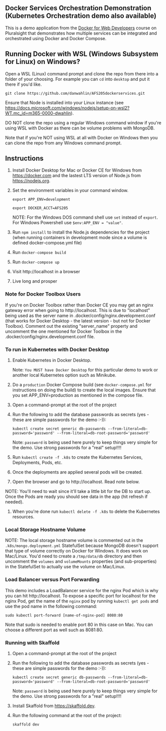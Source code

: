 ## Docker Services Orchestration Demonstration (Kubernetes Orchestration demo also available)

This is a demo application from the [Docker for Web Developers](https://www.pluralsight.com/courses/docker-web-development) course on Pluralsight that demonstrates how multiple services can be integrated and orchestrated using Docker and Docker Compose.

## Running Docker with WSL (Windows Subsystem for Linux) on Windows?

Open a WSL (Linux) command prompt and clone the repo from there into a folder of your choosing. For example you can `cd` into `desktop` and put it there if you'd like.

`git clone https://github.com/danwahlin/AFS205dockerservices.git`

Ensure that Node is installed into your Linux instance (see https://docs.microsoft.com/windows/nodejs/setup-on-wsl2?WT.mc_id=m365-0000-dwahlin).

DO NOT clone the repo using a regular Windows command window if you're using WSL with Docker as there can be volume problems with MongoDB.

Note that if you're NOT using WSL at all with Docker on Windows then you can clone the repo from any Windows command prompt.

## Instructions

1. Install Docker Desktop for Mac or Docker CE for Windows from https://docker.com and the lastest LTS version of Node.js from https://nodejs.org.
1. Set the environment variables in your command window.

   `export APP_ENV=development`

   `export DOCKER_ACCT=AFS205`

   NOTE: For the Windows DOS command shell use `set` instead of `export`. For Windows Powershell use `$env:APP_ENV = "value"`.

1. Run `npm install` to install the Node.js dependencies for the project (when running containers in development mode since a volume is defined docker-compose.yml file)
1. Run `docker-compose build`
1. Run `docker-compose up`
1. Visit http://localhost in a browser
1. Live long and prosper

### Note for Docker Toolbox Users

If you're on Docker Toolbox rather than Docker CE you may get an nginx gateway error when going to http://localhost. This is due
to "localhost" being used as the server name in .docker/config/nginx.development.conf (that works for Docker Desktop - the latest version - but not for Docker Toolbox). Comment out the existing "server_name" property and
uncomment the one mentioned for Docker Toolbox in the .docker/config/nginx.development.conf file.

### To run in Kubernetes with Docker Desktop

1. Enable Kubernetes in Docker Desktop.

   Note: `You MUST have Docker Desktop` for this particular demo to work or another local Kubernetes option such as Minikube.

1. Do a `production` Docker Compose build (see `docker-compose.yml` for instructions on doing the build) to create the local images. Ensure that you set
   APP_ENV=production as mentioned in the compose file.
1. Open a command-prompt at the root of the project
1. Run the following to add the database passwords as secrets (yes - these are simple passwords for the demo :-)):

   `kubectl create secret generic db-passwords --from-literal=db-password='password' --from-literal=db-root-password='password'`

   Note: `password` is being used here purely to keep things very simple for the demo. Use strong passwords for a "real" setup!!!!

1. Run `kubectl create -f .k8s` to create the Kubernetes Services, Deployments, Pods, etc.
1. Once the deployments are applied several pods will be created.
1. Open the browser and go to http://localhost. Read note below.

NOTE: You'll need to wait since it'll take a little bit for the DB to start up. Once the Pods are ready you should see data in the app (hit refresh if needed).

1. When you're done run `kubectl delete -f .k8s` to delete the Kubernetes resources.

### Local Storage Hostname Volume

NOTE: The local storage hostname volume is commented out in the `.k8s/mongo.deployment.yml` StatefulSet because MongoDB doesn't support that type of volume
correctly on Docker for Windows. It does work on Mac/Linux. You'd need to create a `/tmp/data/db` directory and then uncomment the
`volumes` and `volumeMounts` properties (and sub-properties) in the StatefulSet to actually use the volume on Mac/Linux.

### Load Balancer versus Port Forwarding

This demo includes a LoadBalancer service for the nginx Pod which is why you can hit http://localhost.
To expose a specific port for localhost for the nginx Pod, get the name of the `nginx` pod by running
`kubectl get pods` and use the pod name in the following command:

`sudo kubectl port-forward [name-of-nginx-pod] 8080:80`

Note that sudo is needed to enable port 80 in this case on Mac. You can choose a different port as well such as 8081:80.

### Running with Skaffold

1. Open a command-prompt at the root of the project
1. Run the following to add the database passwords as secrets (yes - these are simple passwords for the demo :-)):

   `kubectl create secret generic db-passwords --from-literal=db-password='password' --from-literal=db-root-password='password'`

   Note: `password` is being used here purely to keep things very simple for the demo. Use strong passwords for a "real" setup!!!!

1. Install Skaffold from https://skaffold.dev.
1. Run the following command at the root of the project:

   ```
   skaffold dev
   ```

